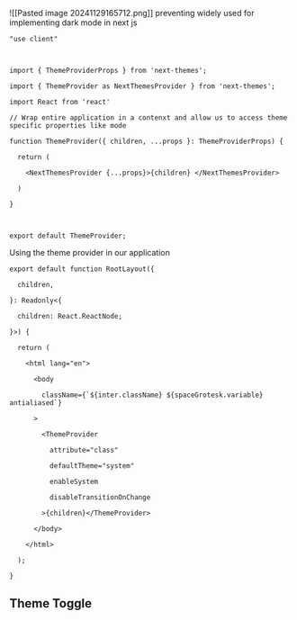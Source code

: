 ![[Pasted image 20241129165712.png]]
preventing widely used for implementing dark mode in next js


```tsx
"use client"

  

import { ThemeProviderProps } from 'next-themes';

import { ThemeProvider as NextThemesProvider } from 'next-themes';

import React from 'react'

// Wrap entire application in a contenxt and allow us to access theme specific properties like mode

function ThemeProvider({ children, ...props }: ThemeProviderProps) {

  return (

    <NextThemesProvider {...props}>{children} </NextThemesProvider>

  )

}

  

export default ThemeProvider;
```

Using the theme provider in our application
```tsx
export default function RootLayout({

  children,

}: Readonly<{

  children: React.ReactNode;

}>) {

  return (

    <html lang="en">

      <body

        className={`${inter.className} ${spaceGrotesk.variable} antialiased`}

      >

        <ThemeProvider

          attribute="class"

          defaultTheme="system"

          enableSystem

          disableTransitionOnChange

        >{children}</ThemeProvider>

      </body>

    </html>

  );

}
```


## Theme Toggle
